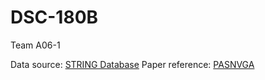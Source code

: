 # DSC-180B
Team A06-1

Data source: <a href="https://string-db.org/cgi/download?sessionId=bLtv7nEpZD9a&species_text=Homo+sapiens&settings_expanded=0&min_download_score=0&filter_redundant_pairs=0&delimiter_type=txt">STRING Database</a>
Paper reference: <a href="https://ieeexplore.ieee.org/stamp/stamp.jsp?tp=&arnumber=10120954">PASNVGA</a>